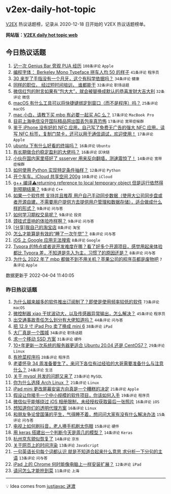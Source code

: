 # v2ex-daily-hot-topic

[V2EX](https://www.v2ex.com/) 热议话题榜，记录从 2020-12-18 日开始的 V2EX 热议话题榜单。

**网站版：[V2EX daily hot topic web](https://boojack.github.io/v2ex-daily-hot-topic-web/)**

## 今日热议话题

<!-- TODAY BEGIN -->

1. [记一次 Genius Bar 旁观 PUA 经历](https://www.v2ex.com/t/844837) `108条评论` `Apple`
1. [编程字体： Berkeley Mono Typeface 拼车人均 50 的样子](https://www.v2ex.com/t/844846) `41条评论` `程序员`
1. [30 来岁了手指没有一个月牙，这个有科学依据吗？](https://www.v2ex.com/t/844856) `34条评论` `健康`
1. [同样的职位， 经过短时间培训， 谁都能干](https://www.v2ex.com/t/844852) `32条评论` `职场话题`
1. [微信红包的附言如果有“包大大”，就会被替换成默认的恭喜发财大吉大利](https://www.v2ex.com/t/844869) `32条评论` `微信`
1. [macOS 有什么工具可以将快捷键绑定到窗口（而不是程序）吗？](https://www.v2ex.com/t/844853) `25条评论` `macOS`
1. [mac 小白，请教下买 mbp 有必要一起买 AC 么？](https://www.v2ex.com/t/844884) `17条评论` `MacBook Pro`
1. [目前上海电信没开国际精品网出国丢包率真恐怖](https://www.v2ex.com/t/844883) `17条评论` `宽带症候群`
1. [鉴于 iPhone 没有好的 NFC 应用，自己写了免费无广告的强大 NFC 应用，读写 NFC 标签，复制门禁卡，还可以用于通信调试，欢迎使用！](https://www.v2ex.com/t/844843) `17条评论` `Apple`
1. [ubuntu 下有什么好看的终端吗？](https://www.v2ex.com/t/844876) `16条评论` `Ubuntu`
1. [有长期做合约稳定盈利的大佬吗？](https://www.v2ex.com/t/844860) `16条评论` `区块链`
1. [小伙在国内家里搭好了 ssserver 用来反向翻墙，测速震惊了！](https://www.v2ex.com/t/844910) `14条评论` `宽带症候群`
1. [如何使用 Python 实现特定条件抽样？](https://www.v2ex.com/t/844867) `12条评论` `Python`
1. [开个车车。iCloud 共享空间 200g](https://www.v2ex.com/t/844838) `10条评论` `iCloud`
1. [g++ 编译⚠️returning reference to local temporary object 但是运行依然得到预期结果？](https://www.v2ex.com/t/844896) `9条评论` `C++`
1. [如果一个软件想 支持并且推荐 用户自己手动同步数据（使用大公司同步盘或者开源自建，不需要用户提供方去提供用户管理和数据存储），适合做成什么样的形式？](https://www.v2ex.com/t/844874) `9条评论` `问与答`
1. [如何学习期权交易呢？](https://www.v2ex.com/t/844863) `9条评论` `投资`
1. [颈挂式音响的体验咋样啊？](https://www.v2ex.com/t/844849) `9条评论` `问与答`
1. [[分享]我自己的淘宝店](https://www.v2ex.com/t/844887) `8条评论` `淘宝`
1. [怎么才能算是有效的“睡了一次午觉”？](https://www.v2ex.com/t/844881) `8条评论` `问与答`
1. [iOS 上 Google 应用无法搜索](https://www.v2ex.com/t/844854) `8条评论` `Google`
1. [Typora 的特点或者说开发难度在哪？看了好多个开源项目，感觉用起来体验都比 Typora 差，不知道是先入为主，习惯了的原因还是？](https://www.v2ex.com/t/844833) `8条评论` `问与答`
1. [为什么 2022 年了 mbp 都做不到不用关机？苹果公司的程序员都是废物吧](https://www.v2ex.com/t/844919) `7条评论` `Apple`

数据更新于 2022-04-04 11:40:05

<!-- TODAY END -->

### 昨日热议话题

<!-- YESTERDAY BEGIN -->

1. [为什么越来越多的软件推出订阅制了？即使是使用频率较低的软件](https://www.v2ex.com/t/844695) `73条评论` `macOS`
1. [微控制器 xiao 干扰波动大，以及传感器异常输出，怎么解决？](https://www.v2ex.com/t/844717) `45条评论` `程序员`
1. [出交通事故责任怎么划分有大佬知道吗？](https://www.v2ex.com/t/844689) `44条评论` `问与答`
1. [把 12.9 寸 iPad Pro 卖了换成 mini 6](https://www.v2ex.com/t/844708) `38条评论` `iPad`
1. [大厂真是一个围城](https://www.v2ex.com/t/844746) `34条评论` `职场话题`
1. [求一个移动 SSD 方案](https://www.v2ex.com/t/844679) `31条评论` `硬件`
1. [10+年更新一次系统的服务器更适合 Ubuntu 20.04 还是 CentOS7？](https://www.v2ex.com/t/844734) `29条评论` `Linux`
1. [有抢菜程序吗](https://www.v2ex.com/t/844702) `28条评论` `程序员`
1. [老婆怀孕 34 周准备要生了，来问下各位有过经验的大哥需要准备什么与注意什么？](https://www.v2ex.com/t/844726) `24条评论` `生活`
1. [关于 mysql 并发的问题又来了](https://www.v2ex.com/t/844768) `23条评论` `MySQL`
1. [你为什么选择 Arch Linux ？](https://www.v2ex.com/t/844776) `21条评论` `Linux`
1. [iPad mini 更改屏幕安装方向真是一个糟糕的决定](https://www.v2ex.com/t/844685) `21条评论` `Apple`
1. [假设让你接手一个中小规模的软件项目，你该如何入手](https://www.v2ex.com/t/844765) `19条评论` `程序员`
1. [微信似乎能够绕过 iOS 相册限制，未经授权获取最后一张照片](https://www.v2ex.com/t/844808) `16条评论` `iOS`
1. [想知道你们的透明代理方案](https://www.v2ex.com/t/844790) `16条评论` `Linux`
1. [和朋友争论曾国藩的平生，气得睡不着，想问问大家有没有什么解决办法](https://www.v2ex.com/t/844821) `15条评论` `问与答`
1. [电视上如何刷抖音，老人捧手机刷太伤眼](https://www.v2ex.com/t/844743) `15条评论` `硬件`
1. [用 keras 搭建出一个判断今天是周几的模型？](https://www.v2ex.com/t/844757) `14条评论` `Keras`
1. [杭州京东貌似恢复了](https://www.v2ex.com/t/844715) `14条评论` `京东`
1. [关于网页上的时间渲染](https://www.v2ex.com/t/844733) `13条评论` `JavaScript`
1. [一句英语长句每个词都认识 就是不知道合起来什么意思 求分析一下分句的主语](https://www.v2ex.com/t/844686) `13条评论` `问与答`
1. [iPad 上的 Chrome 何时能像电脑上一样安装扩展？](https://www.v2ex.com/t/844740) `12条评论` `iPad`
1. [请问怎么才能抢到菜](https://www.v2ex.com/t/844826) `11条评论` `上海`

<!-- YESTERDAY END -->

---

💡 Idea comes from [justjavac 迷渡](https://github.com/justjavac/)
